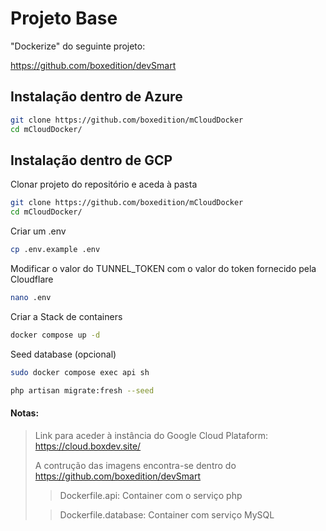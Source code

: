 # Projeto Base

"Dockerize" do seguinte projeto:

https://github.com/boxedition/devSmart

## Instalação dentro de Azure

```sh
git clone https://github.com/boxedition/mCloudDocker
cd mCloudDocker/
```

## Instalação dentro de GCP

Clonar projeto do repositório e aceda à pasta

```sh
git clone https://github.com/boxedition/mCloudDocker
cd mCloudDocker/
```

Criar um .env

```sh
cp .env.example .env
```

Modificar o valor do TUNNEL_TOKEN com o valor do token fornecido pela Cloudflare

```sh
nano .env
```

Criar a Stack de containers

```sh
docker compose up -d
```

Seed database (opcional)

```sh
sudo docker compose exec api sh
```

```sh
php artisan migrate:fresh --seed
```

#### Notas:

> Link para aceder à instância do Google Cloud Plataform:
> https://cloud.boxdev.site/
>
> A contrução das imagens encontra-se dentro do https://github.com/boxedition/devSmart
>
> > Dockerfile.api: Container com o serviço php
>
> > Dockerfile.database: Container com serviço MySQL
